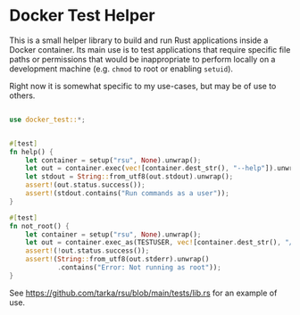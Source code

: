 # Docker Test Helper

This is a small helper library to build and run Rust applications inside a
Docker container. Its main use is to test applications that require specific
file paths or permissions that would be inappropriate to perform locally on a
development machine (e.g. `chmod` to root or enabling `setuid`).

Right now it is somewhat specific to my use-cases, but may be of use to others.

```rust

use docker_test::*;


#[test]
fn help() {
    let container = setup("rsu", None).unwrap();
    let out = container.exec(vec![container.dest_str(), "--help"]).unwrap();
    let stdout = String::from_utf8(out.stdout).unwrap();
    assert!(out.status.success());
    assert!(stdout.contains("Run commands as a user"));
}

#[test]
fn not_root() {
    let container = setup("rsu", None).unwrap();
    let out = container.exec_as(TESTUSER, vec![container.dest_str(), "/bin/ls"]).unwrap();
    assert!(!out.status.success());
    assert!(String::from_utf8(out.stderr).unwrap()
            .contains("Error: Not running as root"));
}

```

See https://github.com/tarka/rsu/blob/main/tests/lib.rs for an example of use.
